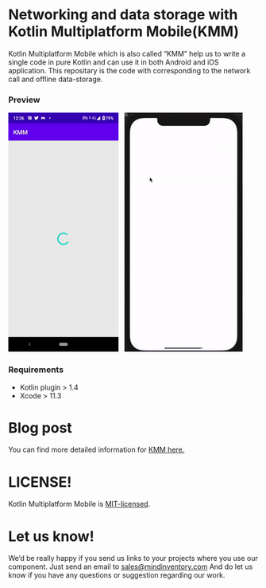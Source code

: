 # Networking and data storage with Kotlin Multiplatform Mobile(KMM)

Kotlin Multiplatform Mobile which is also called “KMM” help us to write a single code in pure Kotlin and can use it in both Android and iOS application.
This repositary is the code with corresponding to the network call and offline data-storage.


### Preview
![image](/media/kotlin-multiplaform-mobile.gif) &nbsp; ![image](/media/kotlin-multiplaform-mobile-iOS.gif)

### Requirements

* Kotlin plugin >  1.4
* Xcode > 11.3

# Blog post 

You can find more detailed information for [KMM here.](https://medium.com/mindful-engineering/getting-started-with-kotlin-multiplatform-part-1-working-with-mobile-platforms-1fd76ce2f055)

# LICENSE!

Kotlin Multiplatform Mobile is [MIT-licensed](/LICENSE).

# Let us know!
We’d be really happy if you send us links to your projects where you use our component. Just send an email to sales@mindinventory.com And do let us know if you have any questions or suggestion regarding our work.
